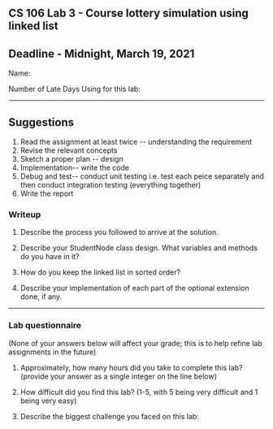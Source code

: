 ## CS 106 Lab 3 - Course lottery simulation using linked list
## Deadline - Midnight, March 19, 2021

Name:

Number of Late Days Using for this lab:

---
## Suggestions
1. Read the assignment at least twice -- understanding the requirement
2. Revise the relevant concepts
3. Sketch a proper plan -- design
4. Implementation-- write the code
5. Debug and test-- conduct unit testing i.e. test each peice separately and then conduct integration testing (everything together)
6. Write the report

### Writeup

1. Describe the process you followed to arrive at the solution.

2. Describe your StudentNode class design. What variables and methods do you have in it?

3. How do you keep the linked list in sorted order?

4. Describe your implementation of each part of the optional extension done, if any.

---

### Lab questionnaire

(None of your answers below will affect your grade; this is to help refine lab
assignments in the future)

1. Approximately, how many hours did you take to complete this lab? (provide
  your answer as a single integer on the line below)

2. How difficult did you find this lab? (1-5, with 5 being very difficult and 1
  being very easy)

3. Describe the biggest challenge you faced on this lab:
